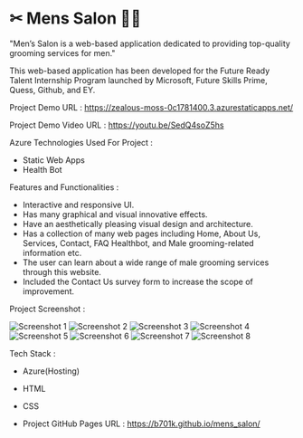 # ✂ Mens Salon 💇‍♂️

"Men’s Salon is a web-based application dedicated to providing top-quality grooming services for men."


This web-based application has been developed for the Future Ready Talent Internship Program launched by Microsoft, Future Skills Prime, Quess, Github, and EY.


Project Demo URL : https://zealous-moss-0c1781400.3.azurestaticapps.net/

Project Demo Video URL : https://youtu.be/SedQ4soZ5hs


Azure Technologies Used For Project :

- Static Web Apps
- Health Bot


Features and Functionalities :

- Interactive and responsive UI.
- Has many graphical and visual innovative effects.
- Have an aesthetically pleasing visual design and architecture.
- Has a collection of many web pages including Home, About Us, Services, Contact, FAQ Healthbot, and Male grooming-related information etc.
- The user can learn about a wide range of male grooming services through this website.
- Included the Contact Us survey form to increase the scope of improvement.


Project Screenshot : 

![Screenshot 1](https://github.com/b701k/mens_salon/assets/132773677/3eadb70e-32be-412c-a432-e7842a1e8f0c)
![Screenshot 2](https://github.com/b701k/mens_salon/assets/132773677/8170e39a-b811-4226-90e6-b4d80415fba5)
![Screenshot 3](https://github.com/b701k/mens_salon/assets/132773677/254d0c9f-c878-4c81-9e5d-07db302129ef)
![Screenshot 4](https://github.com/b701k/mens_salon/assets/132773677/5db620e1-13c5-4f9b-976c-aecbc2e8c104)
![Screenshot 5](https://github.com/b701k/mens_salon/assets/132773677/63b844df-7096-4743-a466-5de858041df7)
![Screenshot 6](https://github.com/b701k/mens_salon/assets/132773677/e58695c6-566e-4ba6-ae4a-9b90828ff19b)
![Screenshot 7](https://github.com/b701k/mens_salon/assets/132773677/3f167446-2cb3-4087-825f-69842a22dd1c)
![Screenshot 8](https://github.com/b701k/mens_salon/assets/132773677/a3ead4bb-f336-4708-9816-c2181e2a14bd)


Tech Stack :
  
- Azure(Hosting)
- HTML
- CSS

- Project GitHub Pages URL : https://b701k.github.io/mens_salon/






